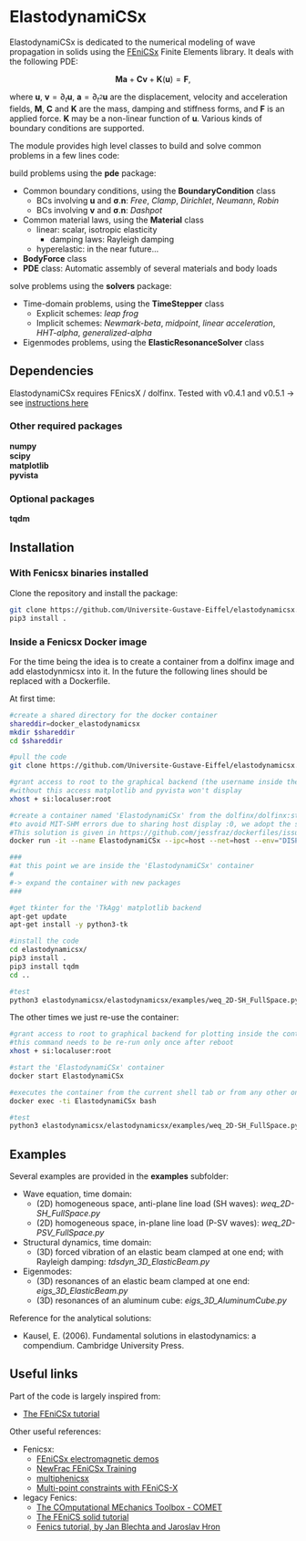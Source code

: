 # ElastodynamiCSx 
ElastodynamiCSx is dedicated to the numerical modeling of wave propagation in solids using the [FEniCSx](https://fenicsproject.org/) Finite Elements library. It deals with the following PDE:

$$\mathbf{M}\mathbf{a} + \mathbf{C}\mathbf{v} + \mathbf{K}(\mathbf{u}) = \mathbf{F},$$

where $\mathbf{u}$, $\mathbf{v}=\partial_t \mathbf{u}$, $\mathbf{a}=\partial_{t^2}\mathbf{u}$ are the displacement, velocity and acceleration fields, $\mathbf{M}$, $\mathbf{C}$ and $\mathbf{K}$ are the mass, damping and stiffness forms, and $\mathbf{F}$ is an applied force. $\mathbf{K}$ may be a non-linear function of $\mathbf{u}$. Various kinds of boundary conditions are supported.

The module provides high level classes to build and solve common problems in a few lines code:

build problems using the **pde** package:
  * Common boundary conditions, using the **BoundaryCondition** class
    * BCs involving $\mathbf{u}$ and $\boldsymbol{\sigma} . \mathbf{n}$: *Free*, *Clamp*, *Dirichlet*, *Neumann*, *Robin*
    * BCs involving $\mathbf{v}$ and $\boldsymbol{\sigma} . \mathbf{n}$: *Dashpot*
  * Common material laws, using the **Material** class
    * linear: scalar, isotropic elasticity
      * damping laws: Rayleigh damping
    * hyperelastic: in the near future...
  * **BodyForce** class
  * **PDE** class: Automatic assembly of several materials and body loads

solve problems using the **solvers** package:
  * Time-domain problems, using the **TimeStepper** class
    * Explicit schemes: *leap frog*
    * Implicit schemes: *Newmark-beta*, *midpoint*, *linear acceleration*, *HHT-alpha*, *generalized-alpha*
  * Eigenmodes problems, using the **ElasticResonanceSolver** class

## Dependencies
ElastodynamiCSx requires FEnicsX / dolfinx. Tested with v0.4.1 and v0.5.1 -> see [instructions here](https://github.com/FEniCS/dolfinx#installation)  

### Other required packages
**numpy**  
**scipy**  
**matplotlib**  
**pyvista**  

### Optional packages
**tqdm**

## Installation
### With Fenicsx binaries installed
Clone the repository and install the package:
```bash
git clone https://github.com/Universite-Gustave-Eiffel/elastodynamicsx.git
pip3 install .
```

### Inside a Fenicsx Docker image
For the time being the idea is to create a container from a dolfinx image and add elastodynmicsx into it. In the future the following lines should be replaced with a Dockerfile.

At first time:
```bash
#create a shared directory for the docker container
shareddir=docker_elastodynamicsx
mkdir $shareddir
cd $shareddir

#pull the code
git clone https://github.com/Universite-Gustave-Eiffel/elastodynamicsx.git

#grant access to root to the graphical backend (the username inside the container will be 'root')
#without this access matplotlib and pyvista won't display
xhost + si:localuser:root

#create a container named 'ElastodynamiCSx' from the dolfinx/dolfinx:stable image
#to avoid MIT-SHM errors due to sharing host display :0, we adopt the solution of disabling IPC namespacing with --ipc=host.
#This solution is given in https://github.com/jessfraz/dockerfiles/issues/359 , although described as not totally satisfacory because of isolation loss. Other more advanced solutions are also given there.
docker run -it --name ElastodynamiCSx --ipc=host --net=host --env="DISPLAY" -v $(pwd):/root/shared -w /root/shared --volume="$HOME/.Xauthority:/root/.Xauthority:rw" dolfinx/dolfinx:stable /bin/bash

###
#at this point we are inside the 'ElastodynamiCSx' container
#
#-> expand the container with new packages
###

#get tkinter for the 'TkAgg' matplotlib backend
apt-get update
apt-get install -y python3-tk

#install the code
cd elastodynamicsx/
pip3 install .
pip3 install tqdm
cd ..

#test
python3 elastodynamicsx/elastodynamicsx/examples/weq_2D-SH_FullSpace.py
```
The other times we just re-use the container:
```bash
#grant access to root to graphical backend for plotting inside the container
#this command needs to be re-run only once after reboot
xhost + si:localuser:root

#start the 'ElastodynamiCSx' container
docker start ElastodynamiCSx

#executes the container from the current shell tab or from any other one, possibly from several tabs or windows simultaneously
docker exec -ti ElastodynamiCSx bash

#test
python3 elastodynamicsx/elastodynamicsx/examples/weq_2D-SH_FullSpace.py
```

## Examples
Several examples are provided in the **examples** subfolder:
  * Wave equation, time domain:
    * (2D) homogeneous space, anti-plane line load (SH waves): *weq_2D-SH_FullSpace.py*
    * (2D) homogeneous space, in-plane line load (P-SV waves): *weq_2D-PSV_FullSpace.py*
  * Structural dynamics, time domain:
    * (3D) forced vibration of an elastic beam clamped at one end; with Rayleigh damping: *tdsdyn_3D_ElasticBeam.py*
  * Eigenmodes:
    * (3D) resonances of an elastic beam clamped at one end: *eigs_3D_ElasticBeam.py*
    * (3D) resonances of an aluminum cube: *eigs_3D_AluminumCube.py*

Reference for the analytical solutions:
  * Kausel, E. (2006). Fundamental solutions in elastodynamics: a compendium. Cambridge University Press.

## Useful links
Part of the code is largely inspired from:
  * [The FEniCSx tutorial](https://jorgensd.github.io/dolfinx-tutorial/)

Other useful references:
  * Fenicsx:
    * [FEniCSx electromagnetic demos](https://mikics.github.io/)
    * [NewFrac FEniCSx Training](https://newfrac.gitlab.io/newfrac-fenicsx-training/index.html)
    * [multiphenicsx](https://github.com/multiphenics/multiphenicsx)
    * [Multi-point constraints with FEniCS-X](https://github.com/jorgensd/dolfinx_mpc)
  * legacy Fenics:
    * [The COmputational MEchanics Toolbox - COMET](https://comet-fenics.readthedocs.io/en/latest/)
    * [The FEniCS solid tutorial](https://fenics-solid-tutorial.readthedocs.io/en/latest/)
    * [Fenics tutorial, by Jan Blechta and Jaroslav Hron](https://www2.karlin.mff.cuni.cz/~hron/fenics-tutorial/index.html)


